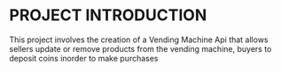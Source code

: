 # PROJECT INTRODUCTION
<p>This project involves the creation of a Vending Machine Api that allows sellers update or remove products from the vending machine, buyers to deposit coins inorder to make purchases</p>